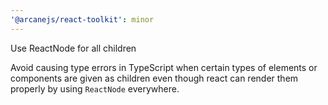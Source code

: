 ```yaml
---
'@arcanejs/react-toolkit': minor
---
```


Use ReactNode for all children

Avoid causing type errors in TypeScript when certain types of elements or
components are given as children even though react can render them properly
by using `ReactNode` everywhere.
